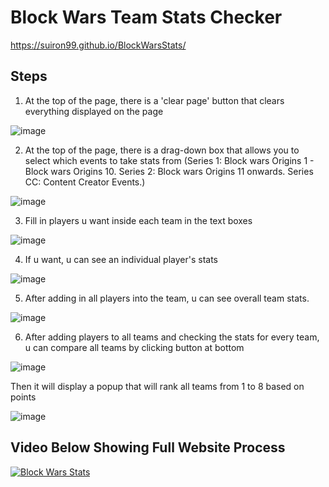 # Block Wars Team Stats Checker


https://suiron99.github.io/BlockWarsStats/



## Steps

1) At the top of the page, there is a 'clear page' button that clears everything displayed on the page


![image](https://github.com/Suiron99/BlockWarsStats/assets/142955018/e7a664ad-a55d-4ec1-8dfd-78a6bf2df09a)


2) At the top of the page, there is a drag-down box that allows you to select which events to take stats from (Series 1: Block wars Origins 1 - Block wars Origins 10. Series 2: Block wars Origins 11 onwards. Series CC: Content Creator Events.)





![image](https://github.com/Suiron99/BlockWarsStats/assets/142955018/877009d7-cadd-407b-bd38-b66b55fd7935)




3) Fill in players u want inside each team in the text boxes



![image](https://github.com/Suiron99/BlockWarsStats/assets/142955018/f9a2ab34-5374-4ede-b4ca-61ea3a8c7694)




4) If u want, u can see an individual player's stats




![image](https://github.com/Suiron99/BlockWarsStats/assets/142955018/5bb6c4b2-107b-4b11-9239-83185d66ea88)





5) After adding in all players into the team, u can see overall team stats.





![image](https://github.com/Suiron99/BlockWarsStats/assets/142955018/5a752136-7b27-4d40-9cf7-3bdd6ef637b7)





6) After adding players to all teams and checking the stats for every team, u can compare all teams by clicking button at bottom


![image](https://github.com/Suiron99/BlockWarsStats/assets/142955018/fac946e5-cdff-4a52-8770-a12feb0f17a4)



Then it will display a popup that will rank all teams from 1 to 8 based on points




![image](https://github.com/Suiron99/BlockWarsStats/assets/142955018/90f7b1a1-99d6-4c75-8445-9c8d04a3eaa4)





## Video Below Showing Full Website Process



[![Block Wars Stats](https://imgur.com/a/xvXP9a9)](https://youtu.be/U7ee_8RHWaI "Block Wars Stats")

